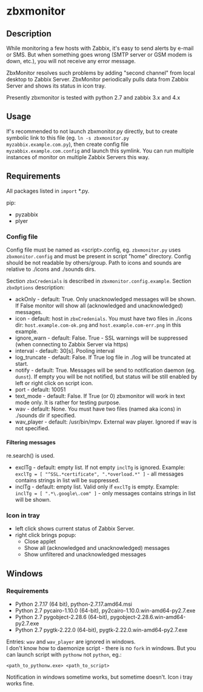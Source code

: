 # zbxmonitor

## Description
While monitoring a few hosts with Zabbix, it's easy to send alerts by e-mail or SMS. But when something goes wrong (SMTP server or GSM modem is down, etc.), you will not receive any error message.

ZbxMonitor resolves such problems by adding "second channel" from local desktop to Zabbix Server. ZbxMonitor periodically pulls data from Zabbix Server and shows its status in icon tray.

Presently zbxmonitor is tested with python 2.7 and zabbix 3.x and 4.x

## Usage
If's recommended to not launch zbxmonitor.py directly, but to create symbolic link to this file (eg. `ln -s zbxmonitor.py myzabbix.example.com.py`), then create config file `myzabbix.example.com.config`
and launch this symlink. You can run multiple instances of monitor on multiple Zabbix Servers this way.

## Requirements
All packages listed in `import` \*.py.

pip:
- pyzabbix
- plyer

### Config file
Config file must be named as \<script\>.config, eg. `zbxmonitor.py` uses `zbxmonitor.config` and must be present in script "home" directory. Config should be not readable by others/group.
Path to icons and sounds are relative to ./icons and ./sounds dirs.

Section `zbxCredenials` is described in `zbxmonitor.config.example`. Section `zbxOptions` description:
- ackOnly - default: True. Only unacknowledged messages will be shown. If False monitor will show all (acknowledged and unacknowledged) messages.
- icon - default: host in `zbxCredenials`. You must have two files in ./icons dir: `host.example.com-ok.png` and `host.example.com-err.png` in this example.
- ignore_warn - default: False. True - SSL warnings will be suppressed (when connecting to Zabbix Server via https)
- interval - default: 30[s]. Pooling interval
- log_truncate - default: False. If True log file in ./log will be truncated at start.
- notify - default: True. Messages will be send to notification daemon (eg. `dunst`). If empty you will be not notified, but status will be still enabled by left or right click on script icon.
- port - default: 10051
- text_mode - default: False. If True (or 0) zbxmonitor will work in text mode only. It is rather for testing purpose.
- wav - default: None. You must have two files (named aka icons) in ./sounds dir if specified.
- wav_player - default: /usr/bin/mpv. External wav player. Ignored if wav is not specified.

#### Filtering messages
re.search() is used.
- exclTg - default: empty list. If not empty `inclTg` is ignored. Example:<br>
`exclTg = [ "^SSL.*certificate", ".*overload.*" ]` - all messages contains strings in list will be suppressed.
- inclTg - default: empty list. Valid only if `exclTg` is empty. Example:<br>
`inclTg = [ ".*\.google\.com" ]` - only messages contains strings in list will be shown.

### Icon in tray
- left click shows current status of Zabbix Server.
- right click brings popup:
    - Close applet
    - Show all (acknowledged and unacknowledged) messages
    - Show unfiltered and unacknowledged messages

## Windows
### Requirements
- Python 2.7.17 (64 bit), python-2.7.17.amd64.msi
- Python 2.7 pycairo-1.10.0 (64-bit), py2cairo-1.10.0.win-amd64-py2.7.exe
- Python 2.7 pygobject-2.28.6 (64-bit), pygobject-2.28.6.win-amd64-py2.7.exe
- Python 2.7 pygtk-2.22.0 (64-bit), pygtk-2.22.0.win-amd64-py2.7.exe

Entries: `wav` and `wav_player` are ignored in windows.<br>
I don't know how to daemonize script - there is no `fork` in windows. But you can launch script with `pythonw` not `python`, eg.:
```
<path_to_pythonw.exe> <path_to_script>
```
Notification in windows sometime works, but sometime doesn't. Icon i tray works fine.
